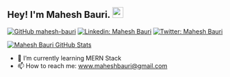 
## Hey! I'm Mahesh Bauri. <img src="https://media.giphy.com/media/hvRJCLFzcasrR4ia7z/giphy.gif" width="25px">

[![GitHub mahesh-bauri](https://img.shields.io/github/followers/mahesh-bauri?label=follow&style=social)](https://github.com/vermakhushboo)
[![Linkedin: Mahesh Bauri](https://img.shields.io/badge/-Mahesh%20Bauri-blue?style=flat-square&logo=Linkedin&logoColor=white&link=https://www.linkedin.com/in/mahesh-bauri/)](https://www.linkedin.com/in/mahesh-bauri/)
[![Twitter: Mahesh Bauri](https://img.shields.io/twitter/follow/MaheshBauri3_?style=social)](https://twitter.com/MaheshBauri3)

  


[![Mahesh Bauri GitHub Stats](https://github-readme-stats.vercel.app/api?username=mahesh-bauri&hide=issues&count_private=true&show_icons=true&theme=calm)](https://github.com/mahesh-bauri/github-readme-stats)


- 🌱 I’m currently learning MERN Stack
- 📫 How to reach me: www.maheshbauri@gmail.com
<!--
👇🏻 If you like what I do, support me by buying me a [book](https://www.buymeacoffee.com/khushbooverma) and add to my knowledge! 

<a href="https://www.buymeacoffee.com/khushbooverma" target="_blank"><img src="https://cdn.buymeacoffee.com/buttons/v2/default-white.png" alt="Buy Me A Book" width="120" ></a>

-->
<!--
**vermakhushboo/vermakhushboo** is a ✨ _special_ ✨ repository because its `README.md` (this file) appears on your GitHub profile.

Here are some ideas to get you started:

- 🔭 I’m currently working on ...
- 👯 I’m looking to collaborate on ...
- 🤔 I’m looking for help with ...
- 💬 Ask me about ...
- 😄 Pronouns: ...
- ⚡ Fun fact: ...
-->
